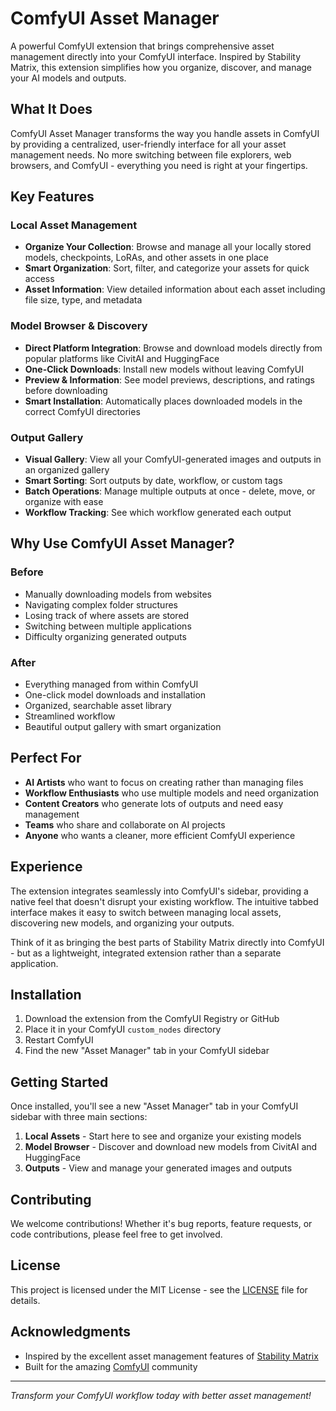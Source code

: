 # ComfyUI Asset Manager

A powerful ComfyUI extension that brings comprehensive asset management directly into your ComfyUI interface. Inspired by Stability Matrix, this extension simplifies how you organize, discover, and manage your AI models and outputs.

## What It Does

ComfyUI Asset Manager transforms the way you handle assets in ComfyUI by providing a centralized, user-friendly interface for all your asset management needs. No more switching between file explorers, web browsers, and ComfyUI - everything you need is right at your fingertips.

## Key Features

### Local Asset Management
- **Organize Your Collection**: Browse and manage all your locally stored models, checkpoints, LoRAs, and other assets in one place
- **Smart Organization**: Sort, filter, and categorize your assets for quick access
- **Asset Information**: View detailed information about each asset including file size, type, and metadata

### Model Browser & Discovery
- **Direct Platform Integration**: Browse and download models directly from popular platforms like CivitAI and HuggingFace
- **One-Click Downloads**: Install new models without leaving ComfyUI
- **Preview & Information**: See model previews, descriptions, and ratings before downloading
- **Smart Installation**: Automatically places downloaded models in the correct ComfyUI directories

### Output Gallery
- **Visual Gallery**: View all your ComfyUI-generated images and outputs in an organized gallery
- **Smart Sorting**: Sort outputs by date, workflow, or custom tags
- **Batch Operations**: Manage multiple outputs at once - delete, move, or organize with ease
- **Workflow Tracking**: See which workflow generated each output

## Why Use ComfyUI Asset Manager?

### Before
- Manually downloading models from websites
- Navigating complex folder structures
- Losing track of where assets are stored
- Switching between multiple applications
- Difficulty organizing generated outputs

### After
- Everything managed from within ComfyUI
- One-click model downloads and installation
- Organized, searchable asset library
- Streamlined workflow
- Beautiful output gallery with smart organization

## Perfect For

- **AI Artists** who want to focus on creating rather than managing files
- **Workflow Enthusiasts** who use multiple models and need organization
- **Content Creators** who generate lots of outputs and need easy management
- **Teams** who share and collaborate on AI projects
- **Anyone** who wants a cleaner, more efficient ComfyUI experience

## Experience

The extension integrates seamlessly into ComfyUI's sidebar, providing a native feel that doesn't disrupt your existing workflow. The intuitive tabbed interface makes it easy to switch between managing local assets, discovering new models, and organizing your outputs.

Think of it as bringing the best parts of Stability Matrix directly into ComfyUI - but as a lightweight, integrated extension rather than a separate application.

## Installation

1. Download the extension from the ComfyUI Registry or GitHub
2. Place it in your ComfyUI `custom_nodes` directory
3. Restart ComfyUI
4. Find the new "Asset Manager" tab in your ComfyUI sidebar

## Getting Started

Once installed, you'll see a new "Asset Manager" tab in your ComfyUI sidebar with three main sections:

1. **Local Assets** - Start here to see and organize your existing models
2. **Model Browser** - Discover and download new models from CivitAI and HuggingFace
3. **Outputs** - View and manage your generated images and outputs

## Contributing

We welcome contributions! Whether it's bug reports, feature requests, or code contributions, please feel free to get involved.

## License

This project is licensed under the MIT License - see the [LICENSE](LICENSE) file for details.

## Acknowledgments

- Inspired by the excellent asset management features of [Stability Matrix](https://github.com/LykosAI/StabilityMatrix)
- Built for the amazing [ComfyUI](https://github.com/comfyanonymous/ComfyUI) community

---

*Transform your ComfyUI workflow today with better asset management!*